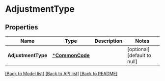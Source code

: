 # AdjustmentType

## Properties
Name | Type | Description | Notes
------------ | ------------- | ------------- | -------------
**AdjustmentType** | [***CommonCode**](CommonCode.md) |  | [optional] [default to null]

[[Back to Model list]](../README.md#documentation-for-models) [[Back to API list]](../README.md#documentation-for-api-endpoints) [[Back to README]](../README.md)


